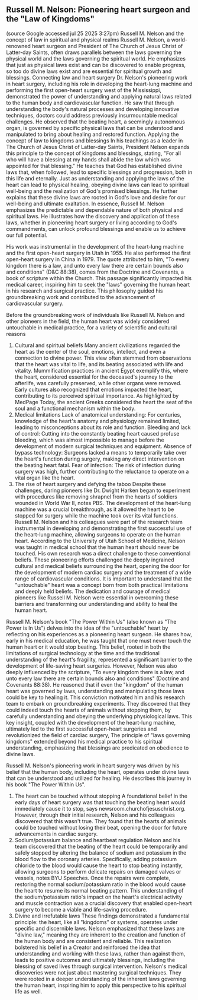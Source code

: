 

## Russell M. Nelson: Pioneering heart surgeon and the "Law of Kingdoms"
(source Google accessed jul 25 2025 3:27pm)
Russell M. Nelson and the concept of law in spiritual and physical realms
Russell M. Nelson, a world-renowned heart surgeon and President of The Church of Jesus Christ of Latter-day Saints, often draws parallels between the laws governing the physical world and the laws governing the spiritual world. He emphasizes that just as physical laws exist and can be discovered to enable progress, so too do divine laws exist and are essential for spiritual growth and blessings. 
Connecting law and heart surgery
Dr. Nelson's pioneering work in heart surgery, including his role in developing the heart-lung machine and performing the first open-heart surgery west of the Mississippi, demonstrated the power of understanding and applying natural laws related to the human body and cardiovascular function. He saw that through understanding the body's natural processes and developing innovative techniques, doctors could address previously insurmountable medical challenges.
He observed that the beating heart, a seemingly autonomous organ, is governed by specific physical laws that can be understood and manipulated to bring about healing and restored function. 
Applying the concept of law to kingdoms and blessings
In his teachings as a leader in The Church of Jesus Christ of Latter-day Saints, President Nelson expands this principle to the concept of kingdoms and blessings, stating, "For all who will have a blessing at my hands shall abide the law which was appointed for that blessing."
He teaches that God has established divine laws that, when followed, lead to specific blessings and progression, both in this life and eternally.
Just as understanding and applying the laws of the heart can lead to physical healing, obeying divine laws can lead to spiritual well-being and the realization of God's promised blessings.
He further explains that these divine laws are rooted in God's love and desire for our well-being and ultimate exaltation. 
In essence, Russell M. Nelson emphasizes the predictable and dependable nature of both physical and spiritual laws. He illustrates how the discovery and application of these laws, whether in pioneering heart surgery or living according to God's commandments, can unlock profound blessings and enable us to achieve our full potential. 

His work was instrumental in the development of the heart-lung machine and the first open-heart surgery in Utah in 1955. He also performed the first open-heart surgery in China in 1979. 
The quote attributed to him, "To every kingdom there is a law, and unto every law there are certain bounds also and conditions" (D&C 88:38), comes from the Doctrine and Covenants, a book of scripture within the Church. This passage significantly impacted his medical career, inspiring him to seek the "laws" governing the human heart in his research and surgical practice. This philosophy guided his groundbreaking work and contributed to the advancement of cardiovascular surgery. 

Before the groundbreaking work of individuals like Russell M. Nelson and other pioneers in the field, the human heart was widely considered untouchable in medical practice, for a variety of scientific and cultural reasons

1. Cultural and spiritual beliefs
Many ancient civilizations regarded the heart as the center of the soul, emotions, intellect, and even a connection to divine power.
This view often stemmed from observations that the heart was vital to life, and its beating associated with life and vitality.
Mummification practices in ancient Egypt exemplify this, where the heart, considered essential for the deceased's journey to the afterlife, was carefully preserved, while other organs were removed.
Early cultures also recognized that emotions impacted the heart, contributing to its perceived spiritual importance.
As highlighted by MedPage Today, the ancient Greeks considered the heart the seat of the soul and a functional mechanism within the body. 
2. Medical limitations
Lack of anatomical understanding: For centuries, knowledge of the heart's anatomy and physiology remained limited, leading to misconceptions about its role and function.
Bleeding and lack of control: Cutting into the constantly beating heart caused profuse bleeding, which was almost impossible to manage before the development of modern surgical techniques and equipment.
Absence of bypass technology: Surgeons lacked a means to temporarily take over the heart's function during surgery, making any direct intervention on the beating heart fatal.
Fear of infection: The risk of infection during surgery was high, further contributing to the reluctance to operate on a vital organ like the heart. 
3. The rise of heart surgery and defying the taboo
Despite these challenges, daring pioneers like Dr. Dwight Harken began to experiment with procedures like removing shrapnel from the hearts of soldiers wounded in World War II, notes PBS.
The development of the heart-lung machine was a crucial breakthrough, as it allowed the heart to be stopped for surgery while the machine took over its vital functions.
Russell M. Nelson and his colleagues were part of the research team instrumental in developing and demonstrating the first successful use of the heart-lung machine, allowing surgeons to operate on the human heart.
According to the University of Utah School of Medicine, Nelson was taught in medical school that the human heart should never be touched. His own research was a direct challenge to these conventional beliefs.
These pioneering efforts challenged the deeply ingrained cultural and medical beliefs surrounding the heart, opening the door for the development of modern cardiac surgery and the treatment of a wide range of cardiovascular conditions. 
It is important to understand that the "untouchable" heart was a concept born from both practical limitations and deeply held beliefs. The dedication and courage of medical pioneers like Russell M. Nelson were essential in overcoming these barriers and transforming our understanding and ability to heal the human heart. 


Russell M. Nelson's book "The Power Within Us" (also known as "The Power is In Us") delves into the idea of the "untouchable" heart by reflecting on his experiences as a pioneering heart surgeon. He shares how, early in his medical education, he was taught that one must never touch the human heart or it would stop beating. This belief, rooted in both the limitations of surgical technology at the time and the traditional understanding of the heart's fragility, represented a significant barrier to the development of life-saving heart surgeries. 
However, Nelson was also deeply influenced by the scripture, "To every kingdom there is a law, and unto every law there are certain bounds also and conditions" (Doctrine and Covenants 88:38). He reasoned that if even the "kingdom" of the human heart was governed by laws, understanding and manipulating those laws could be key to healing it. 
This conviction motivated him and his research team to embark on groundbreaking experiments. They discovered that they could indeed touch the hearts of animals without stopping them, by carefully understanding and obeying the underlying physiological laws. This key insight, coupled with the development of the heart-lung machine, ultimately led to the first successful open-heart surgeries and revolutionized the field of cardiac surgery,
The principle of "laws governing kingdoms" extended beyond his medical practice to his spiritual understanding, emphasizing that blessings are predicated on obedience to divine laws.



Russell M. Nelson's pioneering work in heart surgery was driven by his belief that the human body, including the heart, operates under divine laws that can be understood and utilized for healing. He describes this journey in his book "The Power Within Us". 
1. The heart can be touched without stopping
A foundational belief in the early days of heart surgery was that touching the beating heart would immediately cause it to stop, says newsroom.churchofjesuschrist.org.
However, through their initial research, Nelson and his colleagues discovered that this wasn't true. They found that the hearts of animals could be touched without losing their beat, opening the door for future advancements in cardiac surgery. 
2. Sodium/potassium balance and heartbeat regulation
Nelson and his team discovered that the beating of the heart could be temporarily and safely stopped by altering the balance of sodium and potassium in the blood flow to the coronary arteries.
Specifically, adding potassium chloride to the blood would cause the heart to stop beating instantly, allowing surgeons to perform delicate repairs on damaged valves or vessels, notes BYU Speeches.
Once the repairs were complete, restoring the normal sodium/potassium ratio in the blood would cause the heart to resume its normal beating pattern.
This understanding of the sodium/potassium ratio's impact on the heart's electrical activity and muscle contraction was a crucial discovery that enabled open-heart surgery to become a viable and life-saving procedure. 
3. Divine and irrefutable laws
These findings demonstrated a fundamental principle: the heart, like all "kingdoms" or systems, operates under specific and discernible laws.
Nelson emphasized that these laws are "divine law," meaning they are inherent to the creation and function of the human body and are consistent and reliable.
This realization bolstered his belief in a Creator and reinforced the idea that understanding and working with these laws, rather than against them, leads to positive outcomes and ultimately blessings, including the blessing of saved lives through surgical intervention. 
Nelson's medical discoveries were not just about mastering surgical techniques. They were rooted in a deeper understanding of the inherent laws governing the human heart, inspiring him to apply this perspective to his spiritual life as well. 